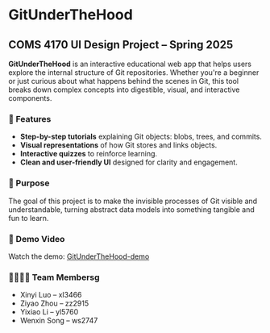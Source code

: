 # GitUnderTheHood

## COMS 4170 UI Design Project – Spring 2025

**GitUnderTheHood** is an interactive educational web app that helps users explore the internal structure of Git repositories. Whether you're a beginner or just curious about what happens behind the scenes in Git, this tool breaks down complex concepts into digestible, visual, and interactive components.

### 🚀 Features

- **Step-by-step tutorials** explaining Git objects: blobs, trees, and commits.
- **Visual representations** of how Git stores and links objects.
- **Interactive quizzes** to reinforce learning.
- **Clean and user-friendly UI** designed for clarity and engagement.

### 🎯 Purpose

The goal of this project is to make the invisible processes of Git visible and understandable, turning abstract data models into something tangible and fun to learn.

### 🎥 Demo Video

Watch the demo: [GitUnderTheHood-demo](https://www.youtube.com/watch?v=yNn9cz9TgZo)

### 👨‍👩‍👧‍👦 Team Membersg

- Xinyi Luo – xl3466
- Ziyao Zhou – zz2915
- Yixiao Li – yl5760
- Wenxin Song – ws2747
